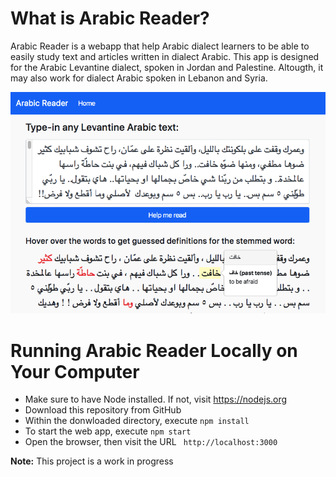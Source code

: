 # What is Arabic Reader?
Arabic Reader is a webapp that help Arabic dialect learners to be able to easily study text and articles written in dialect Arabic. This app is designed for the Arabic Levantine dialect, spoken in Jordan and Palestine. Altougth, it may also work for dialect Arabic spoken in Lebanon and Syria.

![Arabic Reader Screenshot](assets/screenshot.png)

# Running Arabic Reader Locally on Your Computer
- Make sure to have Node installed. If not, visit https://nodejs.org
- Download this repository from GitHub
- Within the donwloaded directory, execute `npm install`
- To start the web app, execute `npm start`
- Open the browser, then visit the URL ` http://localhost:3000`

**Note:** This project is a work in progress
